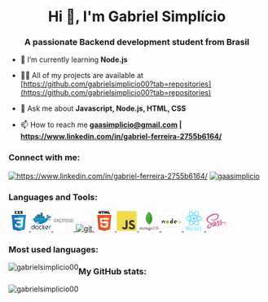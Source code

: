 <h1 align="center">Hi 👋, I'm Gabriel Simplício</h1>
<h3 align="center">A passionate Backend development student from Brasil</h3>

- 🌱 I’m currently learning **Node.js**

- 👨‍💻 All of my projects are available at [https://github.com/gabrielsimplicio00?tab=repositories](https://github.com/gabrielsimplicio00?tab=repositories)

- 💬 Ask me about **Javascript, Node.js, HTML, CSS**

- 📫 How to reach me **gaasimplicio@gmail.com | https://www.linkedin.com/in/gabriel-ferreira-2755b6164/**

<h3 align="left">Connect with me:</h3>
<p align="left">
<a href="https://linkedin.com/in/https://www.linkedin.com/in/gabriel-ferreira-2755b6164/" target="blank"><img align="center" src="https://raw.githubusercontent.com/rahuldkjain/github-profile-readme-generator/master/src/images/icons/Social/linked-in-alt.svg" alt="https://www.linkedin.com/in/gabriel-ferreira-2755b6164/" height="30" width="40" /></a>
<a href="https://instagram.com/gaasimplicio" target="blank"><img align="center" src="https://raw.githubusercontent.com/rahuldkjain/github-profile-readme-generator/master/src/images/icons/Social/instagram.svg" alt="gaasimplicio" height="30" width="40" /></a>
</p>

<h3 align="left">Languages and Tools:</h3>
<p align="left"> <a href="https://www.w3schools.com/css/" target="_blank" rel="noreferrer"> <img src="https://raw.githubusercontent.com/devicons/devicon/master/icons/css3/css3-original-wordmark.svg" alt="css3" width="40" height="40"/> </a> <a href="https://www.docker.com/" target="_blank" rel="noreferrer"> <img src="https://raw.githubusercontent.com/devicons/devicon/master/icons/docker/docker-original-wordmark.svg" alt="docker" width="40" height="40"/> </a> <a href="https://expressjs.com" target="_blank" rel="noreferrer"> <img src="https://raw.githubusercontent.com/devicons/devicon/master/icons/express/express-original-wordmark.svg" alt="express" width="40" height="40"/> </a> <a href="https://git-scm.com/" target="_blank" rel="noreferrer"> <img src="https://www.vectorlogo.zone/logos/git-scm/git-scm-icon.svg" alt="git" width="40" height="40"/> </a> <a href="https://www.w3.org/html/" target="_blank" rel="noreferrer"> <img src="https://raw.githubusercontent.com/devicons/devicon/master/icons/html5/html5-original-wordmark.svg" alt="html5" width="40" height="40"/> </a> <a href="https://developer.mozilla.org/en-US/docs/Web/JavaScript" target="_blank" rel="noreferrer"> <img src="https://raw.githubusercontent.com/devicons/devicon/master/icons/javascript/javascript-original.svg" alt="javascript" width="40" height="40"/> </a> <a href="https://www.mongodb.com/" target="_blank" rel="noreferrer"> <img src="https://raw.githubusercontent.com/devicons/devicon/master/icons/mongodb/mongodb-original-wordmark.svg" alt="mongodb" width="40" height="40"/> </a> <a href="https://nodejs.org" target="_blank" rel="noreferrer"> <img src="https://raw.githubusercontent.com/devicons/devicon/master/icons/nodejs/nodejs-original-wordmark.svg" alt="nodejs" width="40" height="40"/> </a> <a href="https://reactjs.org/" target="_blank" rel="noreferrer"> <img src="https://raw.githubusercontent.com/devicons/devicon/master/icons/react/react-original-wordmark.svg" alt="react" width="40" height="40"/> </a> <a href="https://sass-lang.com" target="_blank" rel="noreferrer"> <img src="https://raw.githubusercontent.com/devicons/devicon/master/icons/sass/sass-original.svg" alt="sass" width="40" height="40"/> </a> </p>

<div style="display:block">
  <h3 align="left">Most used languages:</h3>
  <p><img align="left" src="https://github-readme-stats.vercel.app/api/top-langs?username=gabrielsimplicio00&show_icons=true&locale=en&layout=compact"        alt="gabrielsimplicio00" /></p>

  <h3 align="left" style="width:100%">My GitHub stats:</h3>
  <p>&nbsp;<img align="left" src="https://github-readme-stats.vercel.app/api?username=gabrielsimplicio00&show_icons=true&locale=en" alt="gabrielsimplicio00"  /></p>
</div>

